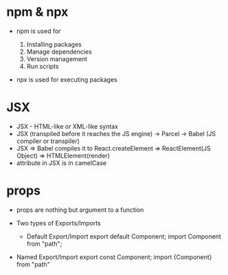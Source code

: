 # npm & npx

- npm is used for

  1. Installing packages
  2. Manage dependencies
  3. Version management
  4. Run scripts

- npx is used for executing packages

# JSX

- JSX - HTML-like or XML-like syntax
- JSX (transpiled before it reaches the JS engine) -> Parcel -> Babel (JS compiler or transpiler)
- JSX => Babel compiles it to React.createElement => ReactElement(JS Object) => HTMLElement(render)
- attribute in JSX is in camelCase

# props

- props are nothing but argument to a function

- Two types of Exports/Imports

  - Default Export/Import
    export default Component;
    import Component from "path";

- Named Export/Import
  export const Component;
  import {Component} from "path"
